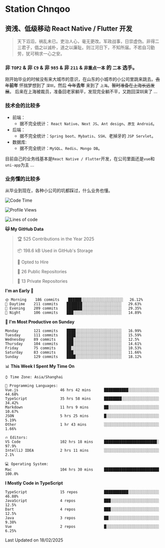 # Station Chnqoo

## 资浅、低级移动 React Native / Flutter 开发

> 天下滔滔，祸乱未已。吏治人心，毫无更改。军政战事，日崇虚伪。非得二三君子，倡之以诚朴，道之以廉耻。则江河日下，不知所届。不若自习勤劳，犹可稍求一心之安。

### 非 `TOP2` & 非 `C9` & 非 `985` & 非 `211` & `非重点一本` 的 `二本` 选手。

刚开始毕业的时候没有来大城市的意识，在山东的小城市的小公司里跳来跳去。~~去年~~**前年** 怀揣梦想到了 `深圳`，然后 ~~今年~~**去年** 来到了 `上海`。~~暂时准备在上海长远发展~~。
后来在上海被裁员，准备回老家躺平，发现完全躺不平，又跑回深圳来了 ...

### 技术会的比较多

- 前端：
  - 据不完全统计： `React Native`、`Next JS`、`Ant design`、`原生 Android`。
- 后端：
  - 据不完全统计：`Spring boot`、`Mybatis`、`SSH`、老掉牙的 `JSP Servlet`。
- 数据库:
  - 据不完全统计：`MySQL`、`Redis`、`Mongo DB`。

目前自己的业务线基本是`React Native / Flutter`开发，在公司里面还是`vue`和`uni-app`为主 ...

### 业务懂的比较多

从毕业到现在，各种小公司的坑都踩过，什么业务也懂。

<!--START_SECTION:waka-->
![Code Time](http://img.shields.io/badge/Code%20Time-7%2C647%20hrs%2037%20mins-blue)

![Profile Views](http://img.shields.io/badge/Profile%20Views-0-blue)

![Lines of code](https://img.shields.io/badge/From%20Hello%20World%20I%27ve%20Written-337%20Thousand%20lines%20of%20code-blue)

**🐱 My GitHub Data** 

> 🏆 525 Contributions in the Year 2025
 > 
> 📦 198.6 kB Used in GitHub's Storage 
 > 
> 💼 Opted to Hire
 > 
> 📜 26 Public Repositories 
 > 
> 🔑 13 Private Repositories  
 > 
**I'm an Early 🐤** 

```text
🌞 Morning    186 commits    ██████░░░░░░░░░░░░░░░░░░░   26.12% 
🌆 Daytime    211 commits    ███████░░░░░░░░░░░░░░░░░░   29.63% 
🌃 Evening    209 commits    ███████░░░░░░░░░░░░░░░░░░   29.35% 
🌙 Night      106 commits    ███░░░░░░░░░░░░░░░░░░░░░░   14.89%

```
📅 **I'm Most Productive on Sunday** 

```text
Monday       121 commits    ████░░░░░░░░░░░░░░░░░░░░░   16.99% 
Tuesday      111 commits    ████░░░░░░░░░░░░░░░░░░░░░   15.59% 
Wednesday    89 commits     ███░░░░░░░░░░░░░░░░░░░░░░   12.5% 
Thursday     104 commits    ███░░░░░░░░░░░░░░░░░░░░░░   14.61% 
Friday       75 commits     ██░░░░░░░░░░░░░░░░░░░░░░░   10.53% 
Saturday     83 commits     ███░░░░░░░░░░░░░░░░░░░░░░   11.66% 
Sunday       129 commits    ████░░░░░░░░░░░░░░░░░░░░░   18.12%

```


📊 **This Week I Spent My Time On** 

```text
⌚︎ Time Zone: Asia/Shanghai

💬 Programming Languages: 
Vue.js                   46 hrs 42 mins      ███████████░░░░░░░░░░░░░░   44.68% 
TypeScript               35 hrs 58 mins      ████████░░░░░░░░░░░░░░░░░   34.42% 
Markdown                 11 hrs 9 mins       ██░░░░░░░░░░░░░░░░░░░░░░░   10.67% 
JSON                     5 hrs 25 mins       █░░░░░░░░░░░░░░░░░░░░░░░░   5.19% 
Other                    1 hr 43 mins        ░░░░░░░░░░░░░░░░░░░░░░░░░   1.66%

🔥 Editors: 
VS Code                  102 hrs 18 mins     ████████████████████████░   97.9% 
IntelliJ IDEA            2 hrs 11 mins       ░░░░░░░░░░░░░░░░░░░░░░░░░   2.1%

💻 Operating System: 
Mac                      104 hrs 30 mins     █████████████████████████   100.0%

```

**I Mostly Code in TypeScript** 

```text
TypeScript               15 repos            ███████████░░░░░░░░░░░░░░   46.88% 
JavaScript               4 repos             ███░░░░░░░░░░░░░░░░░░░░░░   12.5% 
Dart                     4 repos             ███░░░░░░░░░░░░░░░░░░░░░░   12.5% 
Java                     3 repos             ██░░░░░░░░░░░░░░░░░░░░░░░   9.38% 
Vue                      2 repos             █░░░░░░░░░░░░░░░░░░░░░░░░   6.25%

```



 Last Updated on 18/02/2025
<!--END_SECTION:waka-->

<!---
ChenqiaoStation/ChenqiaoStation is a ✨ special ✨ repository because its `README.md` (this file) appears on your GitHub profile.
You can click the Preview link to take a look at your changes.
--->
